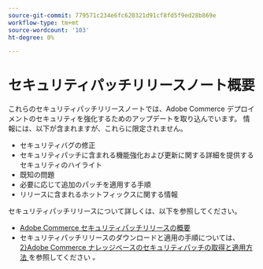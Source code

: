 ```yaml
---
source-git-commit: 779571c234e6fc620321d91cf8fd5f9ed28b869e
workflow-type: tm+mt
source-wordcount: '103'
ht-degree: 0%

---
```

# セキュリティパッチリリースノート概要

これらのセキュリティパッチリリースノートでは、Adobe Commerce デプロイメントのセキュリティを強化するためのアップデートを取り込んでいます。 情報には、以下が含まれますが、これらに限定されません。

* セキュリティバグの修正
* セキュリティパッチに含まれる機能強化および更新に関する詳細を提供するセキュリティのハイライト
* 既知の問題
* 必要に応じて追加のパッチを適用する手順
* リリースに含まれるホットフィックスに関する情報

セキュリティパッチリリースについて詳しくは、以下を参照してください。

* [Adobe Commerce セキュリティパッチリリースの概要](/help/release/release-notes/security/overview.md#about-adobe-commerce-security-patch-releases)
* セキュリティパッチリリースのダウンロードと適用の手順については、[2&rbrace;Adobe Commerce ナレッジベースのセキュリティパッチの取得と適用方法 ](https://experienceleague.adobe.com/en/docs/commerce-knowledge-base/kb/how-to/how-to-obtain-and-apply-security-patches) を参照してください _。_
